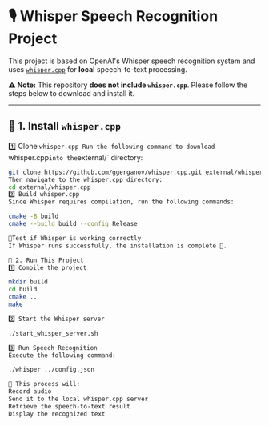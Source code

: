 # 🎙️ Whisper Speech Recognition Project

This project is based on OpenAI's Whisper speech recognition system and uses [`whisper.cpp`](https://github.com/ggerganov/whisper.cpp) for **local** speech-to-text processing.  

**⚠️ Note:** This repository **does not include `whisper.cpp`**. Please follow the steps below to download and install it.

---

## **🚀 1. Install `whisper.cpp`**
1️⃣ Clone `whisper.cpp
Run the following command to download `whisper.cpp` into the `external/` directory:
```bash
git clone https://github.com/ggerganov/whisper.cpp.git external/whisper.cpp
Then navigate to the whisper.cpp directory:
cd external/whisper.cpp
2️⃣ Build whisper.cpp
Since Whisper requires compilation, run the following commands:

cmake -B build
cmake --build build --config Release

📌Test if Whisper is working correctly
If Whisper runs successfully, the installation is complete 🎉.

🚀 2. Run This Project
1️⃣ Compile the project

mkdir build
cd build
cmake ..
make

2️⃣ Start the Whisper server

./start_whisper_server.sh

3️⃣ Run Speech Recognition
Execute the following command:

./whisper ../config.json

📌 This process will:
Record audio
Send it to the local whisper.cpp server
Retrieve the speech-to-text result
Display the recognized text
